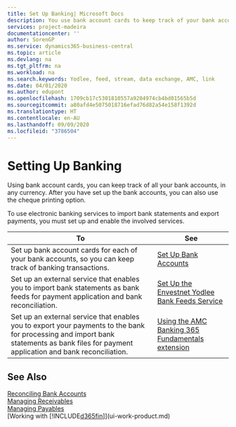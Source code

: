 ```yaml
---
title: Set Up Banking| Microsoft Docs
description: You use bank account cards to keep track of your bank accounts and set up bank feeds, such as Yodlee, to exchange data.
services: project-madeira
documentationcenter: ''
author: SorenGP
ms.service: dynamics365-business-central
ms.topic: article
ms.devlang: na
ms.tgt_pltfrm: na
ms.workload: na
ms.search.keywords: Yodlee, feed, stream, data exchange, AMC, link
ms.date: 04/01/2020
ms.author: edupont
ms.openlocfilehash: 1709cb17c5301810557a9204974cb4bd01565b5d
ms.sourcegitcommit: a80afd4e5075018716efad76d82a54e158f1392d
ms.translationtype: HT
ms.contentlocale: en-AU
ms.lasthandoff: 09/09/2020
ms.locfileid: "3786504"
---
```

# <a name="setting-up-banking"></a>Setting Up Banking
Using bank account cards, you can keep track of all your bank accounts, in any currency. After you have set up the bank accounts, you can also use the cheque printing option.

To use electronic banking services to import bank statements and  export payments, you must set up and enable the involved services.

| To | See |
| --- | --- |
| Set up bank account cards for each of your bank accounts, so you can keep track of banking transactions. |[Set Up Bank Accounts](bank-how-setup-bank-accounts.md) |
| Set up an external service that enables you to import bank statements as bank feeds for payment application and bank reconciliation. |[Set Up the Envestnet Yodlee Bank Feeds Service](bank-how-setup-bank-statement-service.md) |
| Set up an external service that enables you to export your payments to the bank for processing  and import bank statements as bank files for payment application and bank reconciliation. |[Using the AMC Banking 365 Fundamentals extension](ui-extensions-amc-banking.md) |

## <a name="see-also"></a>See Also
[Reconciling Bank Accounts](bank-manage-bank-accounts.md)  
[Managing Receivables](receivables-manage-receivables.md)  
[Managing Payables](payables-manage-payables.md)  
[Working with [!INCLUDE[d365fin](includes/d365fin_md.md)]](ui-work-product.md)
